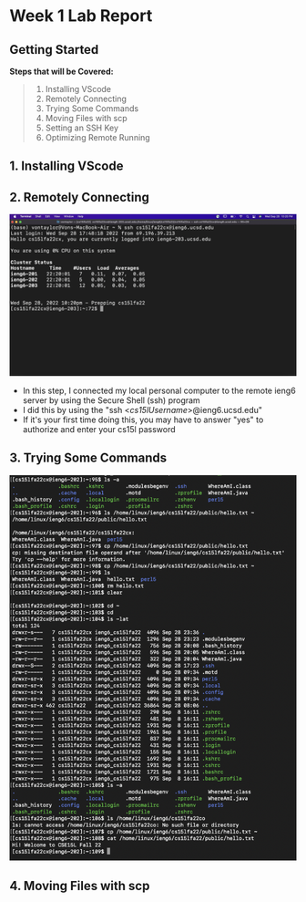 # Week 1 Lab Report
## Getting Started

**Steps that will be Covered:**
> 1. Installing VScode
> 2. Remotely Connecting
> 3. Trying Some Commands
> 4. Moving Files with scp
> 5. Setting an SSH Key
> 6. Optimizing Remote Running


## 1. Installing VScode
## 2. Remotely Connecting
![Connecting-to-ieng6](Week-1-Lab-Reports-Pics/Remotely-Connecting.jpg)
- In this step, I connected my local personal computer to the remote ieng6 server by using the Secure Shell (ssh) program
- I did this by using the "ssh <*cs15lUsername*>@ieng6.ucsd.edu"
- If it's your first time doing this, you may have to answer "yes" to authorize and enter your cs15l password

## 3. Trying Some Commands
![Trying-Commands](Week-1-Lab-Reports-Pics/Trying-Some-Commands.jpg)

## 4. Moving Files with scp
